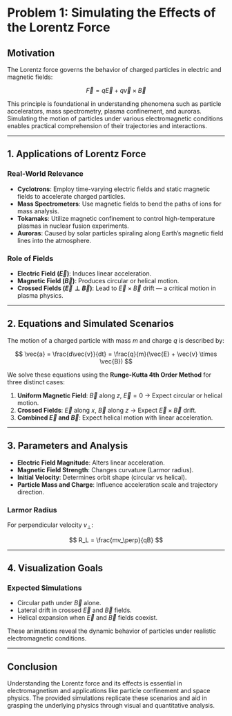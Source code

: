 
# Problem 1: Simulating the Effects of the Lorentz Force

## Motivation

The Lorentz force governs the behavior of charged particles in electric and magnetic fields:

$$
\vec{F} = q \vec{E} + q\vec{v} \times \vec{B}
$$

This principle is foundational in understanding phenomena such as particle accelerators, mass spectrometry, plasma confinement, and auroras. Simulating the motion of particles under various electromagnetic conditions enables practical comprehension of their trajectories and interactions.

---

## 1. Applications of Lorentz Force

### Real-World Relevance

- **Cyclotrons**: Employ time-varying electric fields and static magnetic fields to accelerate charged particles.
- **Mass Spectrometers**: Use magnetic fields to bend the paths of ions for mass analysis.
- **Tokamaks**: Utilize magnetic confinement to control high-temperature plasmas in nuclear fusion experiments.
- **Auroras**: Caused by solar particles spiraling along Earth’s magnetic field lines into the atmosphere.

### Role of Fields

- **Electric Field ($\vec{E}$)**: Induces linear acceleration.
- **Magnetic Field ($\vec{B}$)**: Produces circular or helical motion.
- **Crossed Fields ($\vec{E} \perp \vec{B}$)**: Lead to $\vec{E} \times \vec{B}$ drift — a critical motion in plasma physics.

---

## 2. Equations and Simulated Scenarios

The motion of a charged particle with mass $m$ and charge $q$ is described by:

$$
\vec{a} = \frac{d\vec{v}}{dt} = \frac{q}{m}(\vec{E} + \vec{v} \times \vec{B})
$$

We solve these equations using the **Runge-Kutta 4th Order Method** for three distinct cases:

1. **Uniform Magnetic Field**: $\vec{B}$ along $z$, $\vec{E}=0$ → Expect circular or helical motion.
2. **Crossed Fields**: $\vec{E}$ along $x$, $\vec{B}$ along $z$ → Expect $\vec{E} \times \vec{B}$ drift.
3. **Combined $\vec{E}$ and $\vec{B}$**: Expect helical motion with linear acceleration.

---

## 3. Parameters and Analysis

- **Electric Field Magnitude**: Alters linear acceleration.
- **Magnetic Field Strength**: Changes curvature (Larmor radius).
- **Initial Velocity**: Determines orbit shape (circular vs helical).
- **Particle Mass and Charge**: Influence acceleration scale and trajectory direction.

### Larmor Radius

For perpendicular velocity $v_\perp$:

$$
R_L = \frac{mv_\perp}{qB}
$$

---

## 4. Visualization Goals

### Expected Simulations

- Circular path under $\vec{B}$ alone.
- Lateral drift in crossed $\vec{E}$ and $\vec{B}$ fields.
- Helical expansion when $\vec{E}$ and $\vec{B}$ fields coexist.

These animations reveal the dynamic behavior of particles under realistic electromagnetic conditions.

---

## Conclusion

Understanding the Lorentz force and its effects is essential in electromagnetism and applications like particle confinement and space physics. The provided simulations replicate these scenarios and aid in grasping the underlying physics through visual and quantitative analysis.